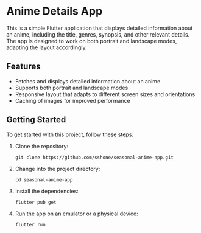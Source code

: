# Anime Details App

This is a simple Flutter application that displays detailed information about an anime, including the title, genres, synopsis, and other relevant details. The app is designed to work on both portrait and landscape modes, adapting the layout accordingly.

## Features

- Fetches and displays detailed information about an anime
- Supports both portrait and landscape modes
- Responsive layout that adapts to different screen sizes and orientations
- Caching of images for improved performance

## Getting Started

To get started with this project, follow these steps:

1. Clone the repository:
   ```
   git clone https://github.com/sshone/seasonal-anime-app.git
   ```
2. Change into the project directory:
   ```
   cd seasonal-anime-app
   ```
3. Install the dependencies:
   ```
   flutter pub get
   ```
4. Run the app on an emulator or a physical device:
   ```
   flutter run
   ```
